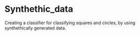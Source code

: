 # Synthethic_data

Creating a classifier for classifying squares and circles, by using synthethically generated data.
